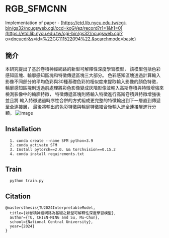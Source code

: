 # RGB_SFMCNN
Implementation of paper - [https://etd.lib.nycu.edu.tw/cgi-bin/gs32/ncugsweb.cgi/ccd=koGVez/record?r1=1&h1=0](https://etd.lib.nycu.edu.tw/cgi-bin/gs32/ncugsweb.cgi?o=dncucdr&s=id=%22GC111522094%22.&searchmode=basic)

## 簡介
本研究提出了基於卷積神經網路的新型可解釋性深度學習模型，
該模型包括色彩感知區塊、輪廓感知區塊和特徵傳遞區塊三大部分。
色彩感知區塊透過計算輸入影像不同部分的平均色彩與30種基礎色彩的相似度來提取輸入影像的顏色特徵，
輪廓感知區塊則透過前處理將彩色影像變成灰階影像並輸入高斯卷積與特徵增強來檢測影像中的輪廓特徵，
特徵傳遞區塊則將輸入特徵進行高斯卷積與特徵增強後並且將
輸入特徵透過時序性合併的方式組成更完整的特徵輸出到下一層直到傳遞至全連接層，
最後將輸出的色彩特徵與輪廓特徵結合後輸入進全連接層進行分類。
![image](https://github.com/user-attachments/assets/73ed409d-ceb6-4bf8-a830-622d35f9d0da)

## Installation
```
  1. conda create --name SFM python=3.9
  2. conda activate SFM
  3. Install pytorch==2.0. && torchvision==0.15.2
  4. conda install requirements.txt
```

## Train
```
  python train.py
```

## Citation
```
@mastersthesis{TU2024InterpretableModel,
  title={以卷積神經網路為基礎之新型可解釋性深度學習模型},
  author={TU, CHIEN-MING and Su, Mu-Chun},
  school={National Central University},
  year={2024}
}
```

